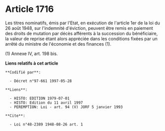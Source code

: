 # Article 1716

Les titres nominatifs, émis par l'Etat, en exécution de l'article 1er de la loi du 26 août 1948, sur l'indemnité d'éviction,
peuvent être remis en paiement des droits de mutation par décès afférents à la succession du bénéficiaire, la valeur de
reprise étant alors appréciée dans les conditions fixées par un arrêté du ministre de l'économie et des finances (1).

(1) Annexe IV, art. 198 bis.

**Liens relatifs à cet article**

	**Codifié par**:

	  - Décret n°97-661 1997-05-28

	**Liens**:

	  - HISTO: EDITION 1979-07-01
	  - HISTO: Edition du 11 avril 1997
	  - PEREMPTION: Loi - art. 94 (V) JORF 5 janvier 1993

	**Cite**:

	  - Loi n°48-2389 1948-08-26 art. 1
